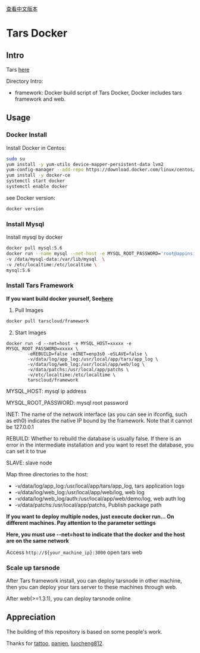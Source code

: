 [查看中文版本](README.zh.md)

# Tars Docker

## Intro

Tars [here](https://github.com/TarsCloud/Tars/blob/master/Install.md)

Directory Intro:
- framework: Docker build script of Tars Docker, Docker includes tars framework and web.

## Usage
### Docker Install

Install Docker in Centos:

```sh
sudo su
yum install -y yum-utils device-mapper-persistent-data lvm2
yum-config-manager --add-repo https://download.docker.com/linux/centos/docker-ce.repo
yum install -y docker-ce 
systemctl start docker
systemctl enable docker
```

see Docker version:
```sh
docker version
```

### Install Mysql

Install mysql by docker

```sh
docker pull mysql:5.6
docker run --name mysql --net-host -e MYSQL_ROOT_PASSWORD='root@appinside' -d -p 3306:3306 \
-v /data/mysql-data:/var/lib/mysql  \
-v /etc/localtime:/etc/localtime \
mysql:5.6

```
 
### Install Tars Framework

**If you want build docker yourself, See[here](https://github.com/TarsCloud/Tars/blob/master/Install.zh.md)**

1. Pull Images

```sh
docker pull tarscloud/framework
```

2. Start Images

```
docker run -d --net=host -e MYSQL_HOST=xxxxx -e MYSQL_ROOT_PASSWORD=xxxxx \
        -eREBUILD=false -eINET=enp3s0 -eSLAVE=false \
        -v/data/log/app_log:/usr/local/app/tars/app_log \
        -v/data/log/web_log:/usr/local/app/web/log \
        -v/data/patchs:/usr/local/app/patchs \
        -v/etc/localtime:/etc/localtime \
        tarscloud/framework
```

MYSQL_HOST: mysql ip address

MYSQL_ROOT_PASSWORD: mysql root password

INET: The name of the network interface (as you can see in ifconfig, such as eth0) indicates the native IP bound by the framework. Note that it cannot be 127.0.0.1

REBUILD: Whether to rebuild the database is usually false. If there is an error in the intermediate installation and you want to reset the database, you can set it to true

SLAVE: slave node

Map three directories to the host:

- -v/data/log/app_log:/usr/local/app/tars/app_log, tars application logs
- -v/data/log/web_log:/usr/local/app/web/log, web log
- -v/data/log/web_log/auth:/usr/local/app/web/demo/log, web auth log
- -v/data/patchs:/usr/local/app/patchs, Publish package path

**If you want to deploy multiple nodes, just execute docker run... On different machines. Pay attention to the parameter settings**

**Here, you must use --net=host to indicate that the docker and the host are on the same network**

Access `http://${your_machine_ip}:3000` open tars web

### Scale up tarsnode


After Tars framework install, you can deploy tarsnode in other machine, then you can deploy your tars server to these machines through web.

After web(>=1.3.1), you can deploy tarsnode online


## Appreciation
The building of this repository is based on some people's work.

Thanks for [tattoo](https://github.com/TarsDocker), [panjen](https://github.com/panjen/docker-tars), [luocheng812](https://github.com/luocheng812/docker_tars).
